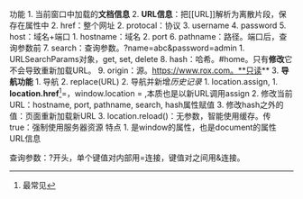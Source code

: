 功能
	1. 当前窗口中加载的**文档信息** 
	2. **URL信息**：把[[URL]]解析为离散片段，保存在属性中 
		2. href：整个网址
		2. protocal：协议
		3. username
		4. password
		5. host：域名+端口
			1. hostname：域名
			2. port
		6. pathname：路径。端口后，查询参数前
		7. search：查询参数。?name=abc&password=admin
			1. URLSearchParams对象，get, set, delete
		8. hash：哈希。#home。只有**修改**它不会导致重新加载URL。
		9. origin：源。https://www.rox.com。**只读** 
	3. **导航功能** 
		1. 导航
			2. replace(URL)
		2. 导航并新增*历史记录* 
			1. location.assign,
				1. **location.href**[^1]=，window.location = ,本质也是以新URL调用assign
			2. 修改当前URL：hostname, port, pathname, search, hash属性赋值
			3. 修改hash之外的值：页面重新加载新URL
		3. location.reload()：无参数，智能使用缓存。传true：强制使用服务器资源
特点
	1. 是window的属性，也是document的属性
URL信息


查询参数：?开头，单个键值对内部用=连接，键值对之间用&连接。

[^1]: 最常见
